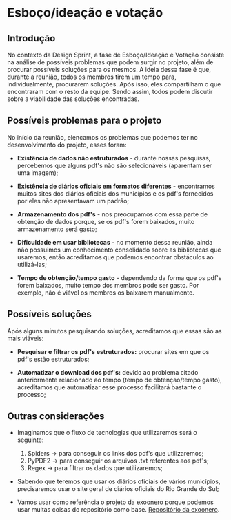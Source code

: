 # Esboço/ideação e votação

## Introdução

No contexto da Design Sprint, a fase de Esboço/Ideação e Votação consiste na análise de possíveis problemas que podem surgir no projeto, além de procurar possíveis soluções para os mesmos. A ideia dessa fase é que, durante a reunião, todos os membros tirem um tempo para, individualmente, procurarem soluções. Após isso, eles compartilham o que encontraram com o resto da equipe. Sendo assim, todos podem discutir sobre a viabilidade das soluções encontradas.

## Possíveis problemas para o projeto

No início da reunião, elencamos os problemas que podemos ter no desenvolvimento do projeto, esses foram:

* **Existência de dados não estruturados** - durante nossas pesquisas, percebemos que alguns pdf's não são selecionáveis (aparentam ser uma imagem);

* **Existência de diários oficiais em formatos diferentes** - encontramos muitos sites dos diários oficiais dos municípios e os pdf's fornecidos por eles não apresentavam um padrão;

* **Armazenamento dos pdf's** - nos preocupamos com essa parte de obtenção de dados porque, se os pdf's forem baixados, muito armazenamento será gasto;

* **Dificuldade em usar bibliotecas** - no momento dessa reunião, ainda não possuimos um conhecimento consolidado sobre as bibliotecas que usaremos, então acreditamos que podemos encontrar obstáculos ao utilizá-las;

* **Tempo de obtenção/tempo gasto** - dependendo da forma que os pdf's forem baixados, muito tempo dos membros pode ser gasto. Por exemplo, não é viável os membros os baixarem manualmente.

## Possíveis soluções

Após alguns minutos pesquisando soluções, acreditamos que essas são as mais viáveis:

* **Pesquisar e filtrar os pdf's estruturados:** procurar sites em que os pdf's estão estruturados;

* **Automatizar o download dos pdf's:** devido ao problema citado anteriormente relacionado ao tempo (tempo de obtençao/tempo gasto), acreditamos que automatizar esse processo facilitará bastante o processo;

## Outras considerações

* Imaginamos que o fluxo de tecnologias que utilizaremos será o seguinte:
    
    1. Spiders -> para conseguir os links dos pdf's que utilizaremos;
    2. PyPDF2 -> para conseguir os arquivos .txt referentes aos pdf's;
    3. Regex -> para filtrar os dados que utilizaremos;

* Sabendo que teremos que usar os diários oficiais de vários municípios, precisaremos usar o site geral de diários oficiais do Rio Grande do Sul;

* Vamos usar como referência o projeto da [exoonero](https://exoonero.org/) porque podemos usar muitas coisas do repositório como base. [Repositório da exoonero](https://github.com/exoonero/exoonero.github.io).
